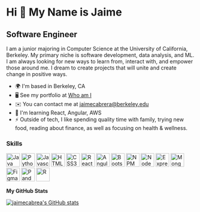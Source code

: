 Hi 👋 My Name is Jaime
======================

Software Engineer
--------------------

I am a junior majoring in Computer Science at the University of California, Berkeley. My primary niche is software development, data analysis, and ML. I am always looking for new ways to learn from, interact with, and empower those around me. I dream to create projects that will unite and create change in positive ways.

* 🌍  I'm based in Berkeley, CA
* 🖥️  See my portfolio at [Who am I](https://jaimecabrea.github.io/jaimecabrea/)
* ✉️  You can contact me at [jaimecabrera@berkeley.edu](mailto:jaimecabrera@berkeley.edu)
* 🧠  I'm learning React, Angular, AWS
* ⚡  Outside of tech, I like spending quality time with family, trying new food, reading about finance, as well as focusing on health & wellness.

### Skills

<p align="left">
<a href="https://www.oracle.com/java/" target="_blank" rel="noreferrer"><img src="https://raw.githubusercontent.com/danielcranney/readme-generator/main/public/icons/skills/java-colored.svg" width="36" height="36" alt="Java" /></a>
<a href="https://www.python.org/" target="_blank" rel="noreferrer"><img src="https://raw.githubusercontent.com/danielcranney/readme-generator/main/public/icons/skills/python-colored.svg" width="36" height="36" alt="Python" /></a>
<a href="https://developer.mozilla.org/en-US/docs/Web/JavaScript" target="_blank" rel="noreferrer"><img src="https://raw.githubusercontent.com/danielcranney/readme-generator/main/public/icons/skills/javascript-colored.svg" width="36" height="36" alt="Javascript" /></a>
<a href="https://developer.mozilla.org/en-US/docs/Glossary/HTML5" target="_blank" rel="noreferrer"><img src="https://raw.githubusercontent.com/danielcranney/readme-generator/main/public/icons/skills/html5-colored.svg" width="36" height="36" alt="HTML5" /></a>
<a href="https://developer.mozilla.org/en-US/docs/Web/CSS" target="_blank" rel="noreferrer"><img src="https://raw.githubusercontent.com/danielcranney/readme-generator/main/public/icons/skills/css3-colored.svg" width="36" height="36" alt="CSS3" /></a>
<a href="https://reactjs.org/" target="_blank" rel="noreferrer"><img src="https://raw.githubusercontent.com/danielcranney/readme-generator/main/public/icons/skills/react-colored.svg" width="36" height="36" alt="React" /></a>
<a href="https://angular.io/" target="_blank" rel="noreferrer"><img src="https://raw.githubusercontent.com/danielcranney/readme-generator/main/public/icons/skills/angularjs-colored.svg" width="36" height="36" alt="Angular" /></a>
<a href="https://getbootstrap.com/" target="_blank" rel="noreferrer"><img src="https://raw.githubusercontent.com/danielcranney/readme-generator/main/public/icons/skills/bootstrap-colored.svg" width="36" height="36" alt="Bootstrap" /></a>
<a href="https://docs.npmjs.com/about-npm" target="_blank" rel="noreferrer"><img src="https://avatars.githubusercontent.com/u/6078720?s=200&v=4" width="36" height="36" alt="NPM" /></a>
<a href="https://nodejs.org/en/" target="_blank" rel="noreferrer"><img src="https://raw.githubusercontent.com/danielcranney/readme-generator/main/public/icons/skills/nodejs-colored.svg" width="36" height="36" alt="NodeJS" /></a>
<a href="https://expressjs.com/" target="_blank" rel="noreferrer"><img src="https://raw.githubusercontent.com/danielcranney/readme-generator/main/public/icons/skills/express-colored-dark.svg" width="36" height="36" alt="Express" /></a>
<a href="https://www.mongodb.com/" target="_blank" rel="noreferrer"><img src="https://raw.githubusercontent.com/danielcranney/readme-generator/main/public/icons/skills/mongodb-colored.svg" width="36" height="36" alt="MongoDB" /></a>
<a href="https://www.figma.com/" target="_blank" rel="noreferrer"><img src="https://raw.githubusercontent.com/danielcranney/readme-generator/main/public/icons/skills/figma-colored.svg" width="36" height="36" alt="Figma" /></a>
<a href="https://pandas.pydata.org/docs/getting_started/overview.html" target="_blank" rel="noreferrer"><img src="https://avatars.githubusercontent.com/u/21206976?s=200&v=4" width="36" height="36" alt="Pandas" /></a>
<a href="https://www.r-project.org/" target="_blank" rel="noreferrer"><img src="https://www.r-project.org/Rlogo.png" width="36" height="36" alt="R" /></a>
</p>

<b>My GitHub Stats</b>

<a href="http://www.github.com/jaimecabrea"><img src="https://github-readme-stats.vercel.app/api?username=jaimecabrea&show_icons=true&hide=&count_private=true&title_color=14b8a6&text_color=ffffff&icon_color=ffffff&bg_color=1c1917&hide_border=true&show_icons=true" alt="jaimecabrea's GitHub stats" /></a>



<!--
**jaimecabrea/jaimecabrea** is a ✨ _special_ ✨ repository because its `README.md` (this file) appears on your GitHub profile.

Here are some ideas to get you started:

- 🔭 I’m currently working on ...
- 🌱 I’m currently learning ...
- 👯 I’m looking to collaborate on ...
- 🤔 I’m looking for help with ...
- 💬 Ask me about ...
- 📫 How to reach me: ...
- 😄 Pronouns: ...
- ⚡ Fun fact: ...


* 🌍  I'm based in Berkeley, CA
* 🖥️  See my portfolio at [Who am I](LINK)
* ✉️  You can contact me at [jamiescc2020@gmail.com](mailto:jamiescc2020@gmail.com)
* 🚀  I'm currently working on 
* 🧠  I'm learning React, Angular, AWS
* 🤝  I'm open to collaborating on Websites, App Applications, 
* ⚡  Outside of tech, I like spending quality time with family, trying new food, reading about finances, and focusing on health & wellness.

-->
